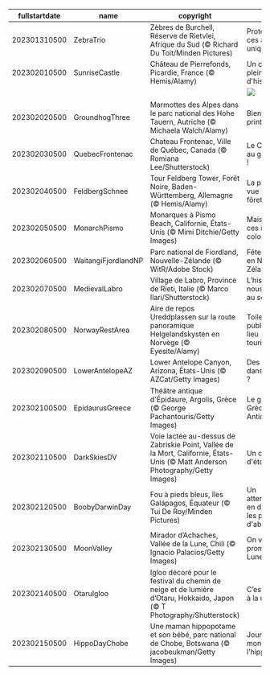 |fullstartdate|name|copyright|title|image|
|--|--|--|--|--|
202301310500|ZebraTrio|Zèbres de Burchell, Réserve de Rietvlei, Afrique du Sud (© Richard Du Toit/Minden Pictures)|Protégeons ces animaux uniques|![](/fr-CA/2023/02/202301310500ZebraTrio.jpg)|
202302010500|SunriseCastle|Château de Pierrefonds, Picardie, France (© Hemis/Alamy)|Un château plein d'histoire|![](/fr-CA/2023/02/202302010500SunriseCastle.jpg)|
||||![](/fr-CA/2023/02/.jpg)|
202302020500|GroundhogThree|Marmottes des Alpes dans le parc national des Hohe Tauern, Autriche (© Michaela Walch/Alamy)|Bientôt le printemps ?|![](/fr-CA/2023/02/202302020500GroundhogThree.jpg)|
202302030500|QuebecFrontenac|Chateau Frontenac, Ville de Québec, Canada (© Romiana Lee/Shutterstock)|Le Carnaval au grand froid !|![](/fr-CA/2023/02/202302030500QuebecFrontenac.jpg)|
202302040500|FeldbergSchnee|Tour Feldberg Tower, Forêt Noire, Baden-Württemberg, Allemagne (© Hemis/Alamy)|La plus belle vue sur la fôret noire|![](/fr-CA/2023/02/202302040500FeldbergSchnee.jpg)|
202302050500|MonarchPismo|Monarques à Pismo Beach, Californie, États-Unis (© Mimi Ditchie/Getty Images)|Mais que sont ces insectes colorés ?|![](/fr-CA/2023/02/202302050500MonarchPismo.jpg)|
202302060500|WaitangiFjordlandNP|Parc national de Fiordland, Nouvelle-Zélande (© WitR/Adobe Stock)|Fête nationale en Nouvelle-Zélande !|![](/fr-CA/2023/02/202302060500WaitangiFjordlandNP.jpg)|
202302070500|MedievalLabro|Village de Labro, Province de Rieti, Italie (© Marco Ilari/Shutterstock)|L’histoire nous attend au sommet|![](/fr-CA/2023/02/202302070500MedievalLabro.jpg)|
202302080500|NorwayRestArea|Aire de repos Ureddplassen sur la route panoramique Helgelandskysten en Norvège (© Eyesite/Alamy)|Toilettes publiques ou lieu touristique ?|![](/fr-CA/2023/02/202302080500NorwayRestArea.jpg)|
202302090500|LowerAntelopeAZ|Lower Antelope Canyon, Arizona, États-Unis (© AZCat/Getty Images)|Des vagues dans le désert ?|![](/fr-CA/2023/02/202302090500LowerAntelopeAZ.jpg)|
202302100500|EpidaurusGreece|Théâtre antique d'Épidaure, Argolis, Grèce (© George Pachantouris/Getty Images)|Le génie de la Grèce Antique|![](/fr-CA/2023/02/202302100500EpidaurusGreece.jpg)|
202302110500|DarkSkiesDV|Voie lactée au-dessus de Zabriskie Point, Vallée de la Mort, Californie, États-Unis (© Matt Anderson Photography/Getty Images)|Un ciel plein d'étoiles|![](/fr-CA/2023/02/202302110500DarkSkiesDV.jpg)|
202302120500|BoobyDarwinDay|Fou à pieds bleus, îles Galápagos, Équateur (© Tui De Roy/Minden Pictures)|Un atterrissage en douceur, les pieds d'abord|![](/fr-CA/2023/02/202302120500BoobyDarwinDay.jpg)|
202302130500|MoonValley|Mirador d’Achaches, Vallée de la Lune, Chili (© Ignacio Palacios/Getty Images)|On vous promet la Lune!|![](/fr-CA/2023/02/202302130500MoonValley.jpg)|
202302140500|OtaruIgloo|Igloo décoré pour le festival du chemin de neige et de lumière d’Otaru, Hokkaido, Japon (© T Photography/Shutterstock)|C’est l’amour à la neige!|![](/fr-CA/2023/02/202302140500OtaruIgloo.jpg)|
202302150500|HippoDayChobe|Une maman hippopotame et son bébé, parc national de Chobe, Botswana (© jacobeukman/Getty Images)|Journée mondiale de l’hippopotame|![](/fr-CA/2023/02/202302150500HippoDayChobe.jpg)|

